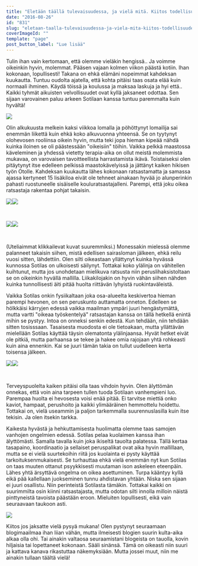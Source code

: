 ```yaml
---
title: "Eletään täällä tulevaisuudessa, ja vielä mitä. Kiitos todellisuudesta, ja keinoista paeta sitä."
date: "2016-08-26"
id: "831"
slug: "eletaan-taalla-tulevaisuudessa-ja-viela-mita-kiitos-todellisuudesta-ja-keinoista-paeta-sita"
coverImageId: ""
template: "page"
post_button_label: "Lue lisää"
---
```


Tulin ihan vain kertomaan, että olemme vieläkin hengissä.. Ja voimme oikeinkin hyvin, molemmat. Pääsen vajaan kolmen viikon päästä kotiin. Ihan kokonaan, lopullisesti! Takana on ehkä elämäni nopeimmat kahdeksan kuukautta. Tuntuu oudolta ajatella, että kohta pitäisi taas osata elää kuin normaali ihminen. Käydä töissä ja koulussa ja maksaa laskuja ja hyi että.. Kaikki tyhmät aikuisten velvollisuudet ovat kyllä jaksaneet odottaa. Sen sijaan varovainen paluu arkeen Sotilaan kanssa tuntuu paremmalta kuin hyvältä!

[![](/images/IMG_8492_.png)](https://qpm.kda.mybluehost.me/wp-content/uploads/2016/08/IMG_8492_.png)

Olin alkukuusta melkein kaksi viikkoa lomalla ja pöhöttynyt lomailija sai enemmän liikettä kuin ehkä koko alkuvuonna yhteensä. Se on tyytynyt olohevosen rooliinsa oikein hyvin, mutta teki jopa hieman kipeää nähdä kuinka iloinen se oli päästessään "oikeisiin" töihin. Vaikka pelkkä maastossa käveleminen ja yhdessä vietetty terapia-aika on ollut meistä molemmista mukavaa, on varovaisen tavoitteellista harrastamista ikävä. Toistaiseksi olen pitäytynyt itse edelleen pelkissä maastokävelyissä ja jättänyt kaiken hikisen työn Otolle. Kahdeksan kuukautta lähes kokonaan ratsastamatta ja samassa ajassa kertyneet 15 lisäkiloa eivät ole tehneet ainakaan hyvää jo alunperinkin pahasti ruostuneelle sisäiselle kouluratsastajalleni. Parempi, että joku oikea ratsastaja rakentaa pohjat takaisin.

[![](/images/IMG_8359_-300x200.png)](https://qpm.kda.mybluehost.me/wp-content/uploads/2016/08/IMG_8359_.png)[![](/images/IMG_8442_-300x200.png)](https://qpm.kda.mybluehost.me/wp-content/uploads/2016/08/IMG_8442_.png)

 

[![](/images/IMG_8431_-300x200.png)](https://qpm.kda.mybluehost.me/wp-content/uploads/2016/08/IMG_8431_.png)[![](/images/IMG_8725_2_-300x200.png)](https://qpm.kda.mybluehost.me/wp-content/uploads/2016/08/IMG_8725_2_.png)

 

(Uteliaimmat klikkailevat kuvat suuremmiksi.) Monessakin mielessä olemme palanneet takaisin siihen, mistä edellisen sairasloman jälkeen, ehkä reilu vuosi sitten, lähdettiin. Olen silti oikeastaan yllättynyt kuinka hyvässä kunnossa Sotilas on ulkoisesti säilynyt. Tottakai koko ylälinja on vähitellen kuihtunut, mutta jos unohdetaan mielikuva ratsusta niin peruslihaksistoltaan se on oikeinkin hyvällä mallilla. Liikakilojakin on hyvin vähän siihen nähden kuinka tunnollisesti äiti pitää huolta riittävän lyhyistä ruokintaväleistä.

Vaikka Sotilas onkin fysiikaltaan joka osa-alueelta keskivertoa hieman parempi hevonen, on sen peruskunto auttamatta onneton. Edelleen se hölkkäisi kärryjen edessä vaikka maailman ympäri juuri hengästymättä, mutta vartti "oikeaa työskentelyä" ratsastajan kanssa on tällä hetkellä enintä mihin se pystyy. Intoa on onneksi senkin edestä. Kun tehdään, niin tehdään sitten tosisssaan. Tasaisesta muodosta ei ole tietoakaan, mutta yllättävän mielellään Sotilas käyttää täysin olematonta ylälinjaansa. Hyvät hetket eivät ole pitkiä, mutta parhaansa se tekee ja hakee omia rajojaan yhtä rohkeasti kuin aina ennenkin. Kai se juuri tämän takia on tullut uudelleen kerta toisensa jälkeen.

[![](/images/13-image-200x300.png)](https://qpm.kda.mybluehost.me/wp-content/uploads/2016/08/13-image.png)[![](/images/3-image-2B-25281-2529-200x300.png)](https://qpm.kda.mybluehost.me/wp-content/uploads/2016/08/3-image-2B-25281-2529.png)

 

Terveyspuolelta kaiken pitäisi olla taas vihdoin hyvin. Olen älyttömän onnekas, että voin aina tarpeen tullen tuoda Sotilaan vanhempieni luo. Parempaa huolta ei hevosesta voisi enää pitää. Ei tarvitse miettiä onko kaviot, hampaat, perushoito ja kaikki ylimääräinen hemmottelu hoidettu. Tottakai on, vielä useammin ja paljon tarkemmalla suurennuslasilla kuin itse tekisin. Ja olen itsekin tarkka.

Kaikesta hyvästä ja hehkuttamisesta huolimatta olemme taas samojen vanhojen ongelmien edessä. Sotilas pelaa kuolaimen kanssa ihan älyttömästi. Samalla tavalla kuin joka ikiseltä tauolta palatessa. Tällä kertaa tasapaino, koordinaatio ja sellaiset peruspalikat ovat aika hyvin mallillaan, mutta se ei vielä suurtekoihin riitä jos kuolainta ei pysty käyttää tarkoituksenmukaisesti. Se turhauttaa ehkä vielä enemmän nyt kun Sotilas on taas muuten ottanut psyykkisesti muutaman ison askeleen eteenpäin. Lähes yhtä ärsyttävä ongelma on oikea asettuminen. Turpa kääntyy kyllä eikä pää kallellaan juokseminen tunnu ahdistavan yhtään. Niska sen sijaan ei juuri osallistu. Niin perinteistä Sotilasta tämäkin. Tottakai kaikki on suurimmilta osin kiinni ratsastajasta, mutta odotan silti innolla milloin näistä pinttyneistä tavoista päästään eroon. Mieluiten lopullisesti, eikä vain seuraavaan taukoon asti.

[![](/images/image-2B-25284-2529.png)](https://qpm.kda.mybluehost.me/wp-content/uploads/2016/08/image-2B-25284-2529.png)

Kiitos jos jaksatte vielä pysyä mukana! Olen pystynyt seuraamaan blogimaailmaa ihan liian vähän, mutta ilmeisesti blogien suurin kulta-aika alkaa olla ohi. Tai ainakin valtaosa seuraamistani blogeista on tauolla, kovin hiljaisia tai lopettaneet kokonaan. Sääli sinänsä. Tämä on oikeasti niin suuri ja kattava kanava rikastuttaa näkemyksiään. Mutta jossei muut, niin me ainakin tullaan täältä vielä!
